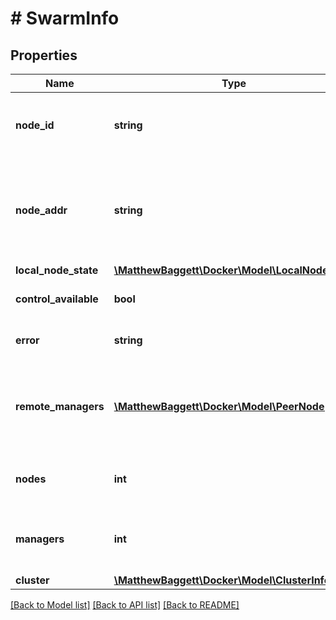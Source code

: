 # # SwarmInfo

## Properties

Name | Type | Description | Notes
------------ | ------------- | ------------- | -------------
**node_id** | **string** | Unique identifier of for this node in the swarm. | [optional] [default to '']
**node_addr** | **string** | IP address at which this node can be reached by other nodes in the swarm. | [optional] [default to '']
**local_node_state** | [**\MatthewBaggett\Docker\Model\LocalNodeState**](LocalNodeState.md) |  | [optional]
**control_available** | **bool** |  | [optional] [default to false]
**error** | **string** |  | [optional] [default to '']
**remote_managers** | [**\MatthewBaggett\Docker\Model\PeerNode[]**](PeerNode.md) | List of ID&#39;s and addresses of other managers in the swarm. | [optional]
**nodes** | **int** | Total number of nodes in the swarm. | [optional]
**managers** | **int** | Total number of managers in the swarm. | [optional]
**cluster** | [**\MatthewBaggett\Docker\Model\ClusterInfo**](ClusterInfo.md) |  | [optional]

[[Back to Model list]](../../README.md#models) [[Back to API list]](../../README.md#endpoints) [[Back to README]](../../README.md)
